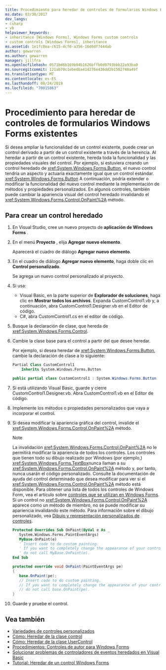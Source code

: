 ```yaml
---
title: Procedimiento para heredar de controles de formularios Windows Forms existentes
ms.date: 03/30/2017
dev_langs:
- csharp
- vb
helpviewer_keywords:
- inheritance [Windows Forms], Windows Forms custom controls
- custom controls [Windows Forms], inheritance
ms.assetid: 1e1fc8ea-c615-4cf0-a356-16d6df7444ab
author: gewarren
ms.author: gewarren
manager: jillfra
ms.openlocfilehash: 0571bd6b169b94b1626bffb0d0793bbb22a93ba0
ms.sourcegitcommit: 121ab70c1ebedba41d276e436dd2b1502748a49f
ms.translationtype: MT
ms.contentlocale: es-ES
ms.lasthandoff: 08/24/2019
ms.locfileid: "70015863"
---
```

# <a name="how-to-inherit-from-existing-windows-forms-controls"></a>Procedimiento para heredar de controles de formularios Windows Forms existentes

Si desea ampliar la funcionalidad de un control existente, puede crear un control derivado a partir de un control existente a través de la herencia. Al heredar a partir de un control existente, hereda toda la funcionalidad y las propiedades visuales del control. Por ejemplo, si estuviera creando un control heredado de <xref:System.Windows.Forms.Button>, el nuevo control tendría un aspecto y actuaría exactamente igual que un control estándar. <xref:System.Windows.Forms.Button> A continuación, podría extender o modificar la funcionalidad del nuevo control mediante la implementación de métodos y propiedades personalizados. En algunos controles, también puede cambiar la apariencia visual del control heredado invalidando el <xref:System.Windows.Forms.Control.OnPaint%2A> método.

## <a name="to-create-an-inherited-control"></a>Para crear un control heredado

1. En Visual Studio, cree un nuevo proyecto de **aplicación de Windows Forms** .

2. En el menú **Proyecto** , elija **Agregar nuevo elemento**.

     Aparecerá el cuadro de diálogo **Agregar nuevo elemento**.

3. En el cuadro de diálogo **Agregar nuevo elemento**, haga doble clic en **Control personalizado**.

     Se agrega un nuevo control personalizado al proyecto.

4. Si usa:

   - Visual Basic, en la parte superior de **Explorador de soluciones**, haga clic en **Mostrar todos los archivos**. Expanda CustomControl1.vb y, a continuación, abra CustomControl1.Designer.vb en el Editor de código.
   - C#, abra CustomControl1.cs en el editor de código.

6. Busque la declaración de clase, que hereda de <xref:System.Windows.Forms.Control>.

7. Cambie la clase base para el control a partir del que desee heredar.

     Por ejemplo, si desea heredar de <xref:System.Windows.Forms.Button>, cambie la declaración de clase a lo siguiente:

    ```vb
    Partial Class CustomControl1
        Inherits System.Windows.Forms.Button
    ```

    ```csharp
    public partial class CustomControl1 : System.Windows.Forms.Button
    ```

8. Si está utilizando Visual Basic, guarde y cierre CustomControl1.Designer.vb. Abra CustomControl1.vb en el Editor de código.

9. Implemente los métodos o propiedades personalizados que vaya a incorporar el control.

10. Si desea modificar la apariencia gráfica del control, invalide el <xref:System.Windows.Forms.Control.OnPaint%2A> método.

    > [!NOTE]
    > La invalidación <xref:System.Windows.Forms.Control.OnPaint%2A> no le permitirá modificar la apariencia de todos los controles. Los controles que tienen todo su dibujo realizado por Windows (por ejemplo,) <xref:System.Windows.Forms.TextBox>nunca llaman a su <xref:System.Windows.Forms.Control.OnPaint%2A> método y, por tanto, nunca usarán el código personalizado. Consulte la documentación de ayuda del control determinado que desea modificar para ver si el <xref:System.Windows.Forms.Control.OnPaint%2A> método está disponible. Para obtener una lista de todos los controles de Windows Form, vea el artículo sobre [controles que se utilizan en Windows Forms](controls-to-use-on-windows-forms.md). Si un control no <xref:System.Windows.Forms.Control.OnPaint%2A> aparece como un método de miembro, no se puede modificar su apariencia invalidando este método. Para información sobre el dibujo personalizado, vea [Dibujo y representación personalizados de controles](custom-control-painting-and-rendering.md).

    ```vb
    Protected Overrides Sub OnPaint(ByVal e As _
       System.Windows.Forms.PaintEventArgs)
       MyBase.OnPaint(e)
       ' Insert code to do custom painting.
       ' If you want to completely change the appearance of your control,
       ' do not call MyBase.OnPaint(e).
    End Sub
    ```

    ```csharp
    protected override void OnPaint(PaintEventArgs pe)
    {
       base.OnPaint(pe);
       // Insert code to do custom painting.
       // If you want to completely change the appearance of your control,
       // do not call base.OnPaint(pe).
    }
    ```

11. Guarde y pruebe el control.

## <a name="see-also"></a>Vea también

- [Variedades de controles personalizados](varieties-of-custom-controls.md)
- [Cómo: Heredar de la clase control](how-to-inherit-from-the-control-class.md)
- [Cómo: Heredar de la clase UserControl](how-to-inherit-from-the-usercontrol-class.md)
- [Procedimientos: Controles de autor para Windows Forms](how-to-author-controls-for-windows-forms.md)
- [Solucionar problemas de controladores de eventos heredados en Visual Basic](~/docs/visual-basic/programming-guide/language-features/events/troubleshooting-inherited-event-handlers.md)
- [Tutorial: Heredar de un control Windows Forms](walkthrough-inheriting-from-a-windows-forms-control-with-visual-csharp.md)
